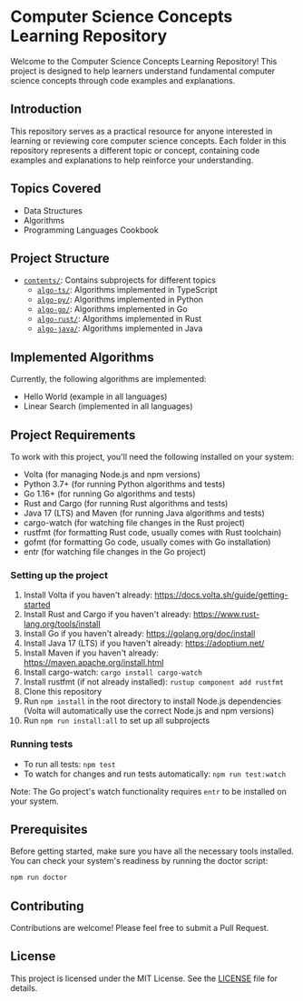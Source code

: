 # Computer Science Concepts Learning Repository

Welcome to the Computer Science Concepts Learning Repository! This project is designed to help learners understand fundamental computer science concepts through code examples and explanations.

## Introduction

This repository serves as a practical resource for anyone interested in learning or reviewing core computer science concepts. Each folder in this repository represents a different topic or concept, containing code examples and explanations to help reinforce your understanding.

## Topics Covered

- Data Structures
- Algorithms
- Programming Languages Cookbook

## Project Structure

- [`contents/`](contents/): Contains subprojects for different topics
  - [`algo-ts/`](contents/algo-ts/): Algorithms implemented in TypeScript
  - [`algo-py/`](contents/algo-py/): Algorithms implemented in Python
  - [`algo-go/`](contents/algo-go/): Algorithms implemented in Go
  - [`algo-rust/`](contents/algo-rust/): Algorithms implemented in Rust
  - [`algo-java/`](contents/algo-java/): Algorithms implemented in Java

## Implemented Algorithms

Currently, the following algorithms are implemented:

- Hello World (example in all languages)
- Linear Search (implemented in all languages)

## Project Requirements

To work with this project, you'll need the following installed on your system:

- Volta (for managing Node.js and npm versions)
- Python 3.7+ (for running Python algorithms and tests)
- Go 1.16+ (for running Go algorithms and tests)
- Rust and Cargo (for running Rust algorithms and tests)
- Java 17 (LTS) and Maven (for running Java algorithms and tests)
- cargo-watch (for watching file changes in the Rust project)
- rustfmt (for formatting Rust code, usually comes with Rust toolchain)
- gofmt (for formatting Go code, usually comes with Go installation)
- entr (for watching file changes in the Go project)

### Setting up the project

1. Install Volta if you haven't already: https://docs.volta.sh/guide/getting-started
2. Install Rust and Cargo if you haven't already: https://www.rust-lang.org/tools/install
3. Install Go if you haven't already: https://golang.org/doc/install
4. Install Java 17 (LTS) if you haven't already: https://adoptium.net/
5. Install Maven if you haven't already: https://maven.apache.org/install.html
6. Install cargo-watch: `cargo install cargo-watch`
7. Install rustfmt (if not already installed): `rustup component add rustfmt`
8. Clone this repository
9. Run `npm install` in the root directory to install Node.js dependencies (Volta will automatically use the correct Node.js and npm versions)
10. Run `npm run install:all` to set up all subprojects

### Running tests

- To run all tests: `npm test`
- To watch for changes and run tests automatically: `npm run test:watch`

Note: The Go project's watch functionality requires `entr` to be installed on your system.

## Prerequisites

Before getting started, make sure you have all the necessary tools installed. You can check your system's readiness by running the doctor script:

```bash
npm run doctor
```

## Contributing

Contributions are welcome! Please feel free to submit a Pull Request.

## License

This project is licensed under the MIT License. See the [LICENSE](LICENSE) file for details.
